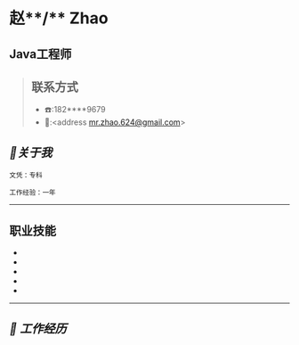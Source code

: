 # 赵**/** Zhao

##  Java工程师

> ## 联系方式
>
> - :telephone::182****9679
> - :email::<address mr.zhao.624@gmail.com>

## ***:bookmark:关于我***

    ​文凭：专科

    ​工作经验：一年

***
## 职业技能 
- 
- 
- 
- 
- 

***
## ***:bookmark: 工作经历***





